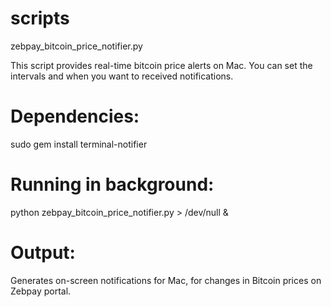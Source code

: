 # scripts

zebpay_bitcoin_price_notifier.py

This script provides real-time bitcoin price alerts on Mac. You can set the intervals and when you want to received notifications.

# Dependencies:
sudo gem install terminal-notifier

# Running in background:
python zebpay_bitcoin_price_notifier.py > /dev/null &

# Output:
Generates on-screen notifications for Mac, for changes in Bitcoin prices on Zebpay portal.

